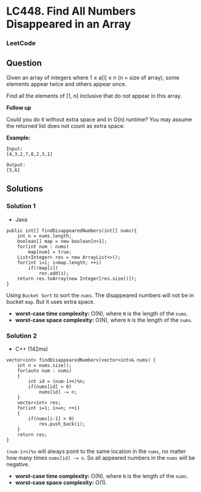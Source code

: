 # LC448. Find All Numbers Disappeared in an Array

### LeetCode

## Question

Given an array of integers where 1 ≤ a[i] ≤ n (n = size of array), some elements appear twice and others appear once.

Find all the elements of [1, n] inclusive that do not appear in this array.

**Follow up**

Could you do it without extra space and in O(n) runtime? You may assume the returned list does not count as extra space.

**Example:**
```
Input:
[4,3,2,7,8,2,3,1]

Output:
[5,6]
```

## Solutions

### Solution 1

* Java
```
public int[] findDisappearedNumbers(int[] nums){
    int n = nums.length;
    boolean[] map = new boolean[n+1];
    for(int num : nums)
        map[num] = true;
    List<Integer> res = new ArrayList<>();
    for(int i=1; i<map.length; ++i)
        if(!map[i])
            res.add(i);
    return res.toArray(new Integer[res.size()]);
}
```

Using `Bucket Sort` to sort the `nums`. The disappeared numbers will not be in bucket `map`. But it uses extra space.

* **worst-case time complexity:** O(N), where `N` is the length of the `nums`.
* **worst-case space complexity:** O(N), where `N` is the length of the `nums`.

### Solution 2

* C++ (142ms) 
```
vector<int> findDisappearedNumbers(vector<int>& nums) {
    int n = nums.size();
    for(auto num : nums)
    {
        int id = (num-1+n)%n;
        if(nums[id] > 0)
            nums[id] -= n;
    }
    vector<int> res;
    for(int i=1; i<=n; ++i)
    {
        if(nums[i-1] > 0)
            res.push_back(i);
    }
    return res;
}
```

`(num-1+n)%n` will always point to the same location in the `nums`, no matter how many times `nums[id] -= n`. So all appeared numbers in the `nums` will be negative.

* **worst-case time complexity:** O(N), where `N` is the length of the `nums`.
* **worst-case space complexity:** O(1).

